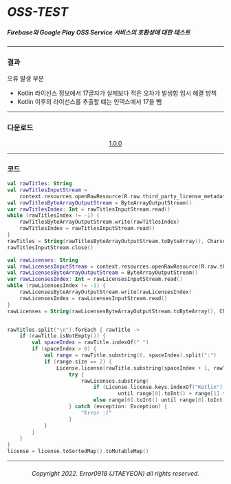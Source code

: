 # ___OSS-TEST___
##### Firebase와 Google Play OSS Service 서비스의 호환성에 대한 테스트


---

### 결과

오류 발생 부분
- Kotlin 라이선스 정보에서 17글자가 실제보다 적은 오차가 발생함
  임시 해결 방책
- Kotlin 이후의 라이선스를 추출할 떄는 인덱스에서 17을 뺌

---

### 다운로드

<div align=center>

[1.0.0](https://github.com/error0918/OSS-TEST/raw/master/APK/1.0.0/app-release.apk)

</div>

---

### 코드

``` Kotlin
val rawTitles: String
val rawTitlesInputStream =
    context.resources.openRawResource(R.raw.third_party_license_metadata)
val rawTitlesByteArrayOutputStream = ByteArrayOutputStream()
var rawTitlesIndex: Int = rawTitlesInputStream.read()
while (rawTitlesIndex != -1) {
    rawTitlesByteArrayOutputStream.write(rawTitlesIndex)
    rawTitlesIndex = rawTitlesInputStream.read()
}
rawTitles = String(rawTitlesByteArrayOutputStream.toByteArray(), Charsets.UTF_8)
rawTitlesInputStream.close()

val rawLicenses: String
val rawLicensesInputStream = context.resources.openRawResource(R.raw.third_party_licenses)
val rawLicensesByteArrayOutputStream = ByteArrayOutputStream()
var rawLicensesIndex: Int = rawLicensesInputStream.read()
while (rawLicensesIndex != -1) {
    rawLicensesByteArrayOutputStream.write(rawLicensesIndex)
    rawLicensesIndex = rawLicensesInputStream.read()
}
rawLicenses = String(rawLicensesByteArrayOutputStream.toByteArray(), Charsets.UTF_8)


rawTitles.split("\n").forEach { rawTitle ->
    if (rawTitle.isNotEmpty()) {
        val spaceIndex = rawTitle.indexOf(" ")
        if (spaceIndex > 0) {
            val range = rawTitle.substring(0, spaceIndex).split(":")
            if (range.size == 2) {
                License.license[rawTitle.substring(spaceIndex + 1, rawTitle.length - 1)] =
                    try {
                        rawLicenses.substring(
                            if (License.license.keys.indexOf("Kotlin") != -1) range[0].toInt() - 17
                                    until range[0].toInt() + range[1].toInt() - 17
                            else range[0].toInt() until range[0].toInt() + range[1].toInt())
                    } catch (exception: Exception) {
                        "Error :("
                    }
            }
        }
    }
}
license = license.toSortedMap().toMutableMap()
```

---

<div align=center>

###### Copyright 2022. Error0918 (JTAEYEON) all rights reserved.

</div>
